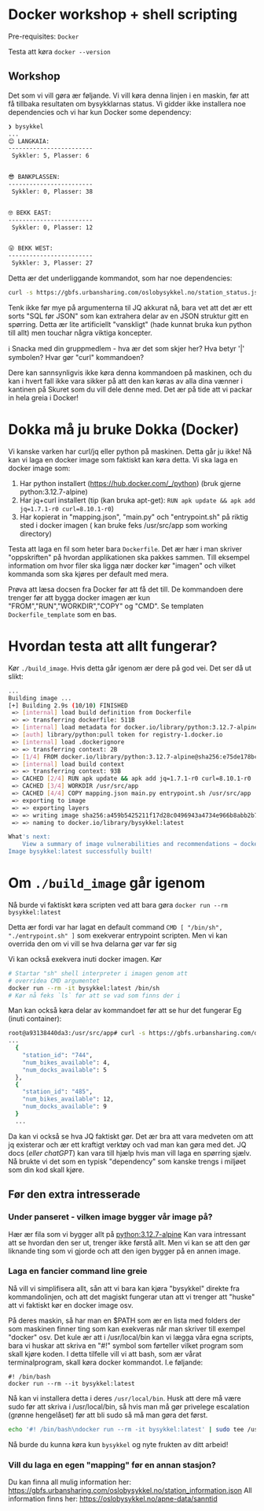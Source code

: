 # Docker workshop + shell scripting
Pre-requisites: `Docker`

Testa att køra `docker --version`


## Workshop
Det som vi vill gøra ær føljande. Vi vill køra denna linjen
i en maskin, før att få tillbaka resultaten om bysykklarnas status. Vi gidder ikke installera noe dependencies och vi har kun Docker some dependency:
```bash
❯ bysykkel
...
😊 LANGKAIA:
------------------------
 Sykkler: 5, Plasser: 6


😎 BANKPLASSEN:
------------------------
 Sykkler: 0, Plasser: 38


🤓 BEKK EAST:
------------------------
 Sykkler: 0, Plasser: 12


😜 BEKK WEST:
------------------------
 Sykkler: 3, Plasser: 27
```
Detta ær det underliggande kommandot, som har noe dependencies:
```bash
curl -s https://gbfs.urbansharing.com/oslobysykkel.no/station_status.json | jq '[.data.stations[] | {station_id, num_bikes_available, num_docks_available}]' | python main.py
```
Tenk ikke før mye på argumenterna til JQ akkurat nå, bara vet att det ær ett sorts "SQL før JSON" som kan extrahera delar av en JSON struktur gitt en spørring.
Detta ær lite artificiellt "vanskligt" (hade kunnat bruka kun python till allt) men touchar några viktiga koncepter.

ℹ️ Snacka med din gruppmedlem - hva ær det som skjer her? Hva betyr '|' symbolen? Hvar gør "curl" kommandoen?

Dere kan sannsynligvis ikke køra denna kommandoen på maskinen, och du kan i hvert fall ikke vara sikker på
att den kan køras av alla dina vænner i kantinen på Skuret som du vill dele denne med. Det ær på
tide att vi packar in hela greia i Docker!

# Dokka må ju bruke Dokka (Docker)
Vi kanske varken har curl/jq eller python på maskinen. Detta går ju ikke! Nå kan vi laga en docker image som faktiskt kan køra detta.
Vi ska laga en docker image som:
1. Har python installert (https://hub.docker.com/_/python) (bruk gjerne python:3.12.7-alpine)
2. Har jq+curl installert (tip (kan bruka apt-get): `RUN apk update && apk add jq=1.7.1-r0 curl=8.10.1-r0`)
3. Har kopierat in "mapping.json", "main.py" och "entrypoint.sh" på riktig sted i docker imagen ( kan bruke feks /usr/src/app som working directory)

Testa att laga en fil som heter bara `Dockerfile`. Det ær hær i man skriver "oppskriften" på hvordan applikationen ska pakkes sammen. Till eksempel information om hvor filer ska ligga nær docker kør "imagen" och vilket kommanda som ska kjøres per default med mera.

Prøva att læsa docsen fra Docker før att få det till. De kommandoen dere trenger før att bygga docker imagen
ær kun "FROM","RUN","WORKDIR","COPY" og "CMD".
Se templaten `Dockerfile_template` som en bas.
# Hvordan testa att allt fungerar?
Kør `./build_image`. Hvis detta går igenom ær dere på god vei. Det ser då ut slikt:
```bash
...
Building image ...
[+] Building 2.9s (10/10) FINISHED                                                                                           docker:desktop-linux
 => [internal] load build definition from Dockerfile                                                                                         0.0s
 => => transferring dockerfile: 511B                                                                                                         0.0s
 => [internal] load metadata for docker.io/library/python:3.12.7-alpine                                                                      2.9s
 => [auth] library/python:pull token for registry-1.docker.io                                                                                0.0s
 => [internal] load .dockerignore                                                                                                            0.0s
 => => transferring context: 2B                                                                                                              0.0s
 => [1/4] FROM docker.io/library/python:3.12.7-alpine@sha256:e75de178bc15e72f3f16bf75a6b484e33d39a456f03fc771a2b3abb9146b75f8                0.0s
 => [internal] load build context                                                                                                            0.0s
 => => transferring context: 93B                                                                                                             0.0s
 => CACHED [2/4] RUN apk update && apk add jq=1.7.1-r0 curl=8.10.1-r0                                                                        0.0s
 => CACHED [3/4] WORKDIR /usr/src/app                                                                                                        0.0s
 => CACHED [4/4] COPY mapping.json main.py entrypoint.sh /usr/src/app                                                                        0.0s
 => exporting to image                                                                                                                       0.0s
 => => exporting layers                                                                                                                      0.0s
 => => writing image sha256:a459b5425211f17d28c0496943a4734e966b8abb2b742dd2f069e139c14f0540                                                 0.0s
 => => naming to docker.io/library/bysykkel:latest                                                                                           0.0s

What's next:
    View a summary of image vulnerabilities and recommendations → docker scout quickview 
Image bysykkel:latest successfully built!
```


# Om `./build_image` går igenom
Nå burde vi faktiskt køra scripten ved att bara gøra `docker run --rm bysykkel:latest`

Detta ær fordi var har lagat en default command `CMD [ "/bin/sh", "./entrypoint.sh" ]` som
exekverar entrypoint scripten. Men vi kan overrida den om vi vill se hva delarna gør var før sig

Vi kan också exekvera inuti docker imagen. Kør
```bash
# Startar "sh" shell interpreter i imagen genom att
# overridea CMD argumentet
docker run --rm -it bysykkel:latest /bin/sh
# Kør nå feks `ls` før att se vad som finns der i
```
Man kan också køra delar av kommandoet før att se hur det fungerar
Eg (inuti container):
```bash
root@a93138440da3:/usr/src/app# curl -s https://gbfs.urbansharing.com/oslobysykkel.no/station_status.json | jq '[.data.stations[] | {station_id, num_bikes_available, num_docks_available}]'`
...
  {
    "station_id": "744",
    "num_bikes_available": 4,
    "num_docks_available": 5
  },
  {
    "station_id": "485",
    "num_bikes_available": 12,
    "num_docks_available": 9
  }
  ...
```
Da kan vi också se hva JQ faktiskt gør. Det ær bra att vara medveten om att jq existerar och ær ett kraftigt verktøy och vad man kan gøra med det. JQ docs (*eller chatGPT*) kan vara till hjælp hvis man vill laga en spørring sjælv. Nå brukte
vi det som en typisk "dependency" som kanske trengs i miljøet som din kod skall kjøre.



## Før den extra intresserade


### Under panseret - vilken image bygger vår image på?
Hær ær fila som vi bygger allt på [python:3.12.7-alpine](https://hub.docker.com/layers/library/python/3.12.7-alpine/images/sha256-2163c5b97d8aa257d70f5b13eed2b9ae7f261fd479c4b114ca88160c7f2e6409?context=explore)
Kan vara intressant att se hvordan den ser ut, trenger ikke førstå allt. Men vi kan se att den gør liknande
ting som vi gjorde och att den igen bygger på en annen image.

### Laga en fancier command line greie
Nå vill vi simplifisera allt, sån att vi bara kan kjøra "bysykkel" direkte fra kommandolinjen, och
att det magiskt fungerar utan att vi trenger att "huske" att vi faktiskt kør en docker image osv.

På deres maskin, så har man en $PATH som ær en lista med folders der som maskinen finner ting som kan exekveras når man skriver till exempel "docker" osv. Det kule ær att i /usr/local/bin kan vi lægga våra egna scripts,
bara vi huskar att skriva en "#!" symbol som førteller vilket program som skall kjøre koden.
I detta tilfelle vill vi att bash, som ær vårat terminalprogram, skall køra docker kommandot. I.e føljande:

```
#! /bin/bash
docker run --rm --it bysykkel:latest
```
Nå kan vi installera detta i deres `/usr/local/bin`. Husk att dere må være sudo før att skriva i /usr/local/bin, så hvis
man må gør privelege escalation (grønne hengelåset) før att bli sudo så må man gøra det først.
```bash
echo '#! /bin/bash\ndocker run --rm -it bysykkel:latest' | sudo tee /usr/local/bin/bysykkel && sudo chmod +x /usr/local/bin/bysykkel
```

Nå burde du kunna køra kun  `bysykkel` og nyte frukten av ditt arbeid!

### Vill du laga en egen "mapping" før en annan stasjon?
Du kan finna all mulig information her: https://gbfs.urbansharing.com/oslobysykkel.no/station_information.json
All information finns her: https://oslobysykkel.no/apne-data/sanntid



